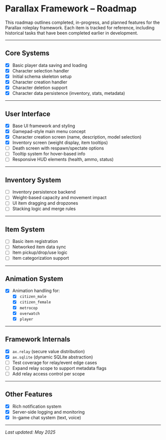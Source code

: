 # Parallax Framework – Roadmap

This roadmap outlines completed, in-progress, and planned features for the Parallax roleplay framework. Each item is tracked for reference, including historical tasks that have been completed earlier in development.

---

## Core Systems

- [x] Basic player data saving and loading
- [x] Character selection handler
- [x] Initial schema skeleton setup
- [x] Character creation handler
- [x] Character deletion support
- [x] Character data persistence (inventory, stats, metadata)

---

## User Interface

- [x] Base UI framework and styling
- [x] Gamepad-style main menu concept
- [x] Character creation screen (name, description, model selection)
- [x] Inventory screen (weight display, item tooltips)
- [ ] Death screen with respawn/spectate options
- [ ] Tooltip system for hover-based info
- [ ] Responsive HUD elements (health, ammo, status)

---

## Inventory System

- [ ] Inventory persistence backend
- [ ] Weight-based capacity and movement impact
- [ ] UI item dragging and dropzones
- [ ] Stacking logic and merge rules

---

## Item System

- [ ] Basic item registration
- [ ] Networked item data sync
- [ ] Item pickup/drop/use logic
- [ ] Item categorization support

---

## Animation System

- [x] Animation handling for:
  - [x] `citizen_male`
  - [x] `citizen_female`
  - [x] `metrocop`
  - [x] `overwatch`
  - [x] `player`

---

## Framework Internals

- [x] `ax.relay` (secure value distribution)
- [x] `ax.sqlite` (dynamic SQLite abstraction)
- [ ] Test coverage for relay/event edge cases
- [ ] Expand relay scope to support metadata flags
- [ ] Add relay access control per scope

---

## Other Features

- [x] Rich notification system
- [x] Server-side logging and monitoring
- [x] In-game chat system (text, voice)

---

_Last updated: May 2025_
